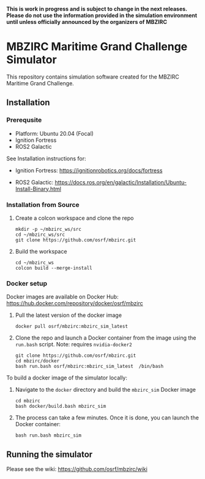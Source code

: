 **This is work in progress and is subject to change in the next releases. Please do not use the information provided in the simulation environment until unless officially announced by the organizers of MBZIRC**


# MBZIRC Maritime Grand Challenge Simulator

This repository contains simulation software created for the
MBZIRC Maritime Grand Challenge.

## Installation

### Prerequsite

* Platform: Ubuntu 20.04 (Focal)
* Ignition Fortress
* ROS2 Galactic

See Installation instructions for:

* Ignition Fortress: https://ignitionrobotics.org/docs/fortress

* ROS2 Galactic:  https://docs.ros.org/en/galactic/Installation/Ubuntu-Install-Binary.html


### Installation from Source

1. Create a colcon workspace and clone the repo

    ```
    mkdir -p ~/mbzirc_ws/src
    cd ~/mbzirc_ws/src
    git clone https://github.com/osrf/mbzirc.git
    ```

1. Build the workspace

    ```
    cd ~/mbzirc_ws
    colcon build --merge-install
    ```


### Docker setup

Docker images are available on Docker Hub: https://hub.docker.com/repository/docker/osrf/mbzirc

1. Pull the latest version of the docker image

    ```
    docker pull osrf/mbzirc:mbzirc_sim_latest
    ```

1. Clone the repo and launch a Docker container from the image using the `run.bash` script. Note: requires `nvidia-docker2`

    ```
    git clone https://github.com/osrf/mbzirc.git
    cd mbzirc/docker
    bash run.bash osrf/mbzirc:mbzirc_sim_latest  /bin/bash
    ```

To build a docker image of the simulator locally:


1. Navigate to the `docker` directory and build the `mbzirc_sim` Docker image

    ```
    cd mbzirc
    bash docker/build.bash mbzirc_sim
    ```

1.  The process can take a few minutes. Once it is done, you can launch the
 Docker container:

    ```
    bash run.bash mbzirc_sim
    ```

## Running the simulator

Please see the wiki:  https://github.com/osrf/mbzirc/wiki

